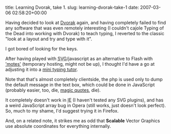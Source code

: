 title: Learning Dvorak, take 1.
slug: learning-dvorak-take-1
date: 2007-03-06 02:58:20+00:00

Having decided to look at <a href="http://en.wikipedia.org/wiki/Dvorak_Simplified_Keyboard">Dvorak</a> again, and having completely failed to find any software that was even remotely interesting (I couldn't cajole Typing of the Dead into working with Dvorak) to teach typing, I reverted to the classic "look at a layout and try and type with it".

I got bored of looking for the keys.

After having played with <abbr title="Scalable Vector Graphics">SVG</abbr>/javascript as an alternative to Flash with <a href="http://faux.no-ip.biz/motes.php">'motes'</a> (temporary hosting, might not be up), I thought I'd have a go at adjusting it into a <a href="http://faux.uwcs.co.uk/typetut.php?Everyone%20loves,%20magical%20trevor!%20It's%20the%20tricks%20that%20he%20does,%20they're%20ever%20so%20clever!%20Look%20at%20him%20now..">mini typing tutor</a>.

Note that that's almost completely clientside, the php is used only to dump the default message in the text box, which could be done in JavaScript (probably easier, too, die, <a href="http://php.net/magic_quotes">magic quotes</a>, die).

It completely doesn't work in <abbr title="Internet Explorer">IE</abbr> (I haven't tested any SVG plugins), and has a weird JavaScript array bug in Opera (still works, just doesn't look perfect). So, much to my shame, I'd suggest trying it in Firefox.

And, on a related note, it strikes me as odd that <strong>Scalable</strong> Vector Graphics use absolute coordinates for everything internally.
